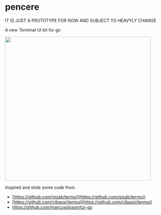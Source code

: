 # pencere

IT IS JUST A PROTOTYPE FOR NOW AND SUBJECT TO HEAVYLY CHANGE 

A new Terminal UI kit for go

<img  width="480" height="473" src="https://github.com/ilkeraksu/pencere/blob/master/media/pencere_preview_01.gif">



Inspired and stole some code from 

- [https://github.com/gizak/termui](https://github.com/gizak/termui)
- [https://github.com/cjbassi/termui](https://github.com/cjbassi/termui)
- https://github.com/marcusolsson/tui-go

